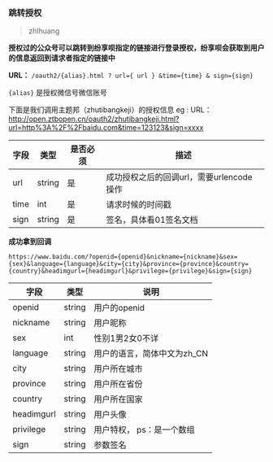 ### 跳转授权
>zhlhuang

**授权过的公众号可以跳转到纷享呗指定的链接进行登录授权，纷享呗会获取到用户的信息返回到请求者指定的链接中**

**URL：** `/oauth2/{alias}.html ? url={ url } &time={time} & sign={sign}`

`{alias}` 是授权微信号微信账号

下面是我们调用主题邦（zhutibangkeji）的授权信息
eg : URL：http://open.ztbopen.cn/oauth2/zhutibangkeji.html?url=http%3A%2F%2Fbaidu.com&time=123123&sign=xxxx

字段 | 类型|是否必须|描述
---|---|---|---|
url | string|是|成功授权之后的回调url，需要urlencode操作|
time |int|是|请求时候的时间戳|
sign|string|是|签名，具体看01签名文档


**成功拿到回调**


`https://www.baidu.com/?openid={openid}&nickname={nickname}&sex={sex}&language={language}&city={city}&province={province}&country={country}&headimgurl={headimgurl}&privilege={privilege}&sign={sign}`


字段 | 类型|说明
---|---|---
openid |string|用户的openid
nickname|string|用户昵称
sex|int|性别1男2女0不详
language|string|用户的语言，简体中文为zh_CN
city|string|用户所在城市
province|string|用户所在省份
country|string|用户所在国家
headimgurl|string|用户头像
privilege|string|用户特权， ps：是一个数组
sign|string|参数签名
